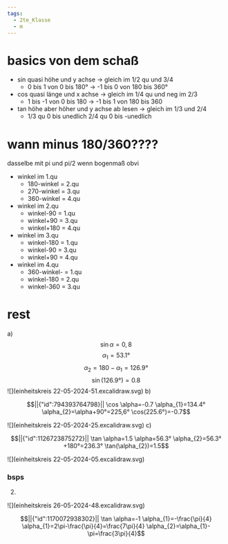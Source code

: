 ```yaml
---
tags:
  - 2te_Klasse
  - m
---
```

# basics von dem schaß

- sin quasi höhe und y achse → gleich im 1/2 qu und 3/4
	- 0 bis 1 von 0 bis 180° → -1 bis 0 von 180 bis 360°
- cos quasi länge und x achse → gleich im 1/4 qu und neg im 2/3 
	- 1 bis -1 von 0 bis 180 → -1 bis 1 von 180 bis 360
- tan höhe aber höher und y achse ab lesen → gleich im 1/3 und 2/4
	- 1/3 qu 0 bis unedlich 2/4 qu 0 bis -unedlich

# wann minus 180/360????
dasselbe mit pi und pi/2 wenn bogenmaß obvi
- winkel im 1.qu
	- 180-winkel = 2.qu
	- 270-winkel = 3.qu
	- 360-winkel = 4.qu
- winkel im 2.qu
	- winkel-90 = 1.qu	
	- winkel+90 = 3.qu
	- winkel+180 = 4.qu
- winkel im 3.qu
	- winkel-180 = 1.qu	
	- winkel-90 = 3.qu
	- winkel+90 = 4.qu
- winkel im 4.qu
	- 360-winkel- = 1.qu	
	- winkel-180 = 2.qu
	- winkel-360 = 3.qu
# rest
a) $$\sin \alpha = 0,8$$ $$\alpha_{1}=53.1°$$$$\alpha_{2}=180-\alpha_{1}=126.9°$$ $$\sin(126.9°)=0.8$$
![](einheitskreis 22-05-2024-51.excalidraw.svg)
b)
```math
||{"id":794393764798}||

\cos \alpha=-0.7
\alpha_{1}=134.4°
\alpha_{2}=\alpha+90°=225,6°
\cos(225.6°)=-0.7
```
![](einheitskreis 22-05-2024-25.excalidraw.svg)
c)
```math
||{"id":1126723875272}||

\tan \alpha=1.5
\alpha=56.3°
\alpha_{2}=56.3°+180°=236.3°
\tan(\alpha_{2})=1.5
```
![](einheitskreis 22-05-2024-05.excalidraw.svg)
### bsps
2)
![](einheitskreis 26-05-2024-48.excalidraw.svg)
```math
||{"id":1170072938302}||

\tan \alpha=-1
\alpha_{1}=-\frac{\pi}{4}
\alpha_{1}=2\pi-\frac{\pi}{4}=\frac{7\pi}{4}
\alpha_{2}=\alpha_{1}-\pi=\frac{3\pi}{4}
```

